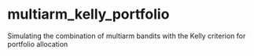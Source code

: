# multiarm_kelly_portfolio
Simulating the combination of multiarm bandits with the Kelly criterion for portfolio allocation
